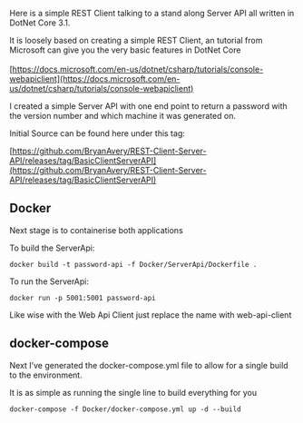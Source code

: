 Here is a simple REST Client talking to a stand along Server API all
written in DotNet Core 3.1.

It is loosely based on creating a simple REST Client, an tutorial from
Microsoft can give you the very basic features in DotNet Core\
\
[https://docs.microsoft.com/en-us/dotnet/csharp/tutorials/console-webapiclient](https://docs.microsoft.com/en-us/dotnet/csharp/tutorials/console-webapiclient)

I created a simple Server API with one end point to return a password
with the version number and which machine it was generated on.

Initial Source can be found here under this tag:

[https://github.com/BryanAvery/REST-Client-Server-API/releases/tag/BasicClientServerAPI](https://github.com/BryanAvery/REST-Client-Server-API/releases/tag/BasicClientServerAPI)

Docker
------

Next stage is to containerise both applications

To build the ServerApi:

``` {.wp-block-code}
docker build -t password-api -f Docker/ServerApi/Dockerfile .
```

To run the ServerApi:

``` {.wp-block-code}
docker run -p 5001:5001 password-api
```

Like wise with the Web Api Client just replace the name with
web-api-client

docker-compose
--------------

Next I’ve generated the docker-compose.yml file to allow for a single
build to the environment.

It is as simple as running the single line to build everything for you

``` {.wp-block-code}
docker-compose -f Docker/docker-compose.yml up -d --build
```


